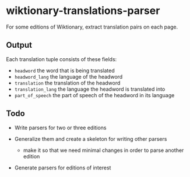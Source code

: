 # wiktionary-translations-parser

For some editions of Wiktionary, extract translation pairs on each page.

## Output

Each translation tuple consists of these fields:

- `headword` the word that is being translated
- `headword_lang` the language of the headword
- `translation` the translation of the headword
- `translation_lang` the language the headword is translated into
- `part_of_speech` the part of speech of the headword in its language

## Todo

- Write parsers for two or three editions
- Generalize them and create a skeleton for writing other parsers

  - make it so that we need minimal changes in order to parse another edition

- Generate parsers for editions of interest
